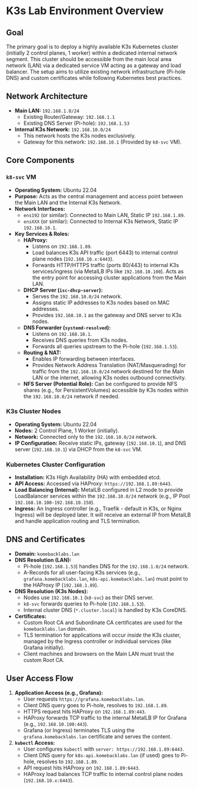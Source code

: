 # K3s Lab Environment Overview

## Goal

The primary goal is to deploy a highly available K3s Kubernetes cluster (initially 2 control planes, 1 worker) within a dedicated internal network segment. This cluster should be accessible from the main local area network (LAN) via a dedicated service VM acting as a gateway and load balancer. The setup aims to utilize existing network infrastructure (Pi-hole DNS) and custom certificates while following Kubernetes best practices.

## Network Architecture

*   **Main LAN:** `192.168.1.0/24`
    *   Existing Router/Gateway: `192.168.1.1`
    *   Existing DNS Server (Pi-hole): `192.168.1.53`
*   **Internal K3s Network:** `192.168.10.0/24`
    *   This network hosts the K3s nodes exclusively.
    *   Gateway for this network: `192.168.10.1` (Provided by `k8-svc` VM).

## Core Components

### `k8-svc` VM

*   **Operating System:** Ubuntu 22.04
*   **Purpose:** Acts as the central management and access point between the Main LAN and the Internal K3s Network.
*   **Network Interfaces:**
    *   `ens192` (or similar): Connected to Main LAN, Static IP `192.168.1.89`.
    *   `ensXXX` (or similar): Connected to Internal K3s Network, Static IP `192.168.10.1`.
*   **Key Services & Roles:**
    *   **HAProxy:**
        *   Listens on `192.168.1.89`.
        *   Load balances K3s API traffic (port 6443) to internal control plane nodes (`192.168.10.x:6443`).
        *   Forwards HTTP/HTTPS traffic (ports 80/443) to internal K3s services/ingress (via MetalLB IPs like `192.168.10.100`). Acts as the entry point for accessing cluster applications from the Main LAN.
    *   **DHCP Server (`isc-dhcp-server`):**
        *   Serves the `192.168.10.0/24` network.
        *   Assigns static IP addresses to K3s nodes based on MAC addresses.
        *   Provides `192.168.10.1` as the gateway and DNS server to K3s nodes.
    *   **DNS Forwarder (`systemd-resolved`):**
        *   Listens on `192.168.10.1`.
        *   Receives DNS queries from K3s nodes.
        *   Forwards all queries upstream to the Pi-hole (`192.168.1.53`).
    *   **Routing & NAT:**
        *   Enables IP forwarding between interfaces.
        *   Provides Network Address Translation (NAT/Masquerading) for traffic from the `192.168.10.0/24` network destined for the Main LAN or the internet, allowing K3s nodes outbound connectivity.
    *   **NFS Server (Potential Role):** Can be configured to provide NFS shares (e.g., for PersistentVolumes) accessible by K3s nodes within the `192.168.10.0/24` network if needed.

### K3s Cluster Nodes

*   **Operating System:** Ubuntu 22.04
*   **Nodes:** 2 Control Plane, 1 Worker (initially).
*   **Network:** Connected only to the `192.168.10.0/24` network.
*   **IP Configuration:** Receive static IPs, gateway (`192.168.10.1`), and DNS server (`192.168.10.1`) via DHCP from the `k8-svc` VM.

### Kubernetes Cluster Configuration

*   **Installation:** K3s High Availability (HA) with embedded etcd.
*   **API Access:** Accessed via HAProxy: `https://192.168.1.89:6443`.
*   **Load Balancing (Internal):** MetalLB configured in L2 mode to provide LoadBalancer services within the `192.168.10.0/24` network (e.g., IP Pool `192.168.10.100-192.168.10.150`).
*   **Ingress:** An Ingress controller (e.g., Traefik - default in K3s, or Nginx Ingress) will be deployed later. It will receive an external IP from MetalLB and handle application routing and TLS termination.

## DNS and Certificates

*   **Domain:** `komebacklabs.lan`
*   **DNS Resolution (LAN):**
    *   Pi-hole (`192.168.1.53`) handles DNS for the `192.168.1.0/24` network.
    *   A-Records for all user-facing K3s services (e.g., `grafana.komebacklabs.lan`, `k8s-api.komebacklabs.lan`) must point to the HAProxy IP (`192.168.1.89`).
*   **DNS Resolution (K3s Nodes):**
    *   Nodes use `192.168.10.1` (`k8-svc`) as their DNS server.
    *   `k8-svc` forwards queries to Pi-hole (`192.168.1.53`).
    *   Internal cluster DNS (`*.cluster.local`) is handled by K3s CoreDNS.
*   **Certificates:**
    *   Custom Root CA and Subordinate CA certificates are used for the `komebacklabs.lan` domain.
    *   TLS termination for applications will occur *inside* the K3s cluster, managed by the Ingress controller or individual services (like Grafana initially).
    *   Client machines and browsers on the Main LAN must trust the custom Root CA.

## User Access Flow

1.  **Application Access (e.g., Grafana):**
    *   User requests `https://grafana.komebacklabs.lan`.
    *   Client DNS query goes to Pi-hole, resolves to `192.168.1.89`.
    *   HTTPS request hits HAProxy on `192.168.1.89:443`.
    *   HAProxy forwards TCP traffic to the internal MetalLB IP for Grafana (e.g., `192.168.10.100:443`).
    *   Grafana (or Ingress) terminates TLS using the `grafana.komebacklabs.lan` certificate and serves the content.
2.  **`kubectl` Access:**
    *   User configures `kubectl` with `server: https://192.168.1.89:6443`.
    *   Client DNS query for `k8s-api.komebacklabs.lan` (if used) goes to Pi-hole, resolves to `192.168.1.89`.
    *   API request hits HAProxy on `192.168.1.89:6443`.
    *   HAProxy load balances TCP traffic to internal control plane nodes (`192.168.10.x:6443`).